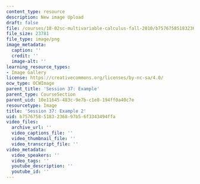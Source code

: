 ```yaml
---
content_type: resource
description: New image Upload
draft: false
file: /courses/18-02sc-multivariable-calculus-fall-2010/b75767585183236897b56f3343494ffa_MIT18_02SC_L12Brds_11.png
file_size: 23781
file_type: image/png
image_metadata:
  caption: ''
  credit: ''
  image-alt: ''
learning_resource_types:
- Image Gallery
license: https://creativecommons.org/licenses/by-nc-sa/4.0/
ocw_type: OCWImage
parent_title: 'Session 37: Example'
parent_type: CourseSection
parent_uid: 10e11645-483c-9e7b-c1e8-194ff0a40c7e
resourcetype: Image
title: 'Session 37: Example 2'
uid: b7576758-5183-2368-97b5-6f3343494ffa
video_files:
  archive_url: ''
  video_captions_file: ''
  video_thumbnail_file: ''
  video_transcript_file: ''
video_metadata:
  video_speakers: ''
  video_tags: ''
  youtube_description: ''
  youtube_id: ''
---
```

